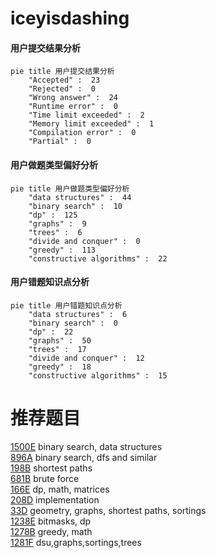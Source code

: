 # iceyisdashing

<!-- tabs:start -->



#### **用户提交结果分析**

```mermaid
pie title 用户提交结果分析
    "Accepted" :  23
    "Rejected" :  0
    "Wrong answer" :  24
    "Runtime error" :  0
    "Time limit exceeded" :  2
    "Memory limit exceeded" :  1
    "Compilation error" :  0
    "Partial" :  0
```

#### **用户做题类型偏好分析**

```mermaid
pie title 用户做题类型偏好分析
    "data structures" :  44
    "binary search" :  10
    "dp" :  125
    "graphs" :  9
    "trees" :  6
    "divide and conquer" :  0
    "greedy" :  113
    "constructive algorithms" :  22
```
#### **用户错题知识点分析**

```mermaid
pie title 用户错题知识点分析
    "data structures" :  6
    "binary search" :  0
    "dp" :  22
    "graphs" :  50
    "trees" :  17
    "divide and conquer" :  12
    "greedy" :  18
    "constructive algorithms" :  15
```



<!-- tabs:end -->
# 推荐题目
[1500E](https://codeforces.com/contest/1500/problem/E)		binary search,
                        data structures		  
[896A](https://codeforces.com/contest/896/problem/A)		binary search,
                        dfs and similar		  
[198B](https://codeforces.com/contest/198/problem/B)		shortest paths		  
[681B](https://codeforces.com/contest/681/problem/B)		brute force		  
[166E](https://codeforces.com/contest/166/problem/E)		dp,
                        math,
                        matrices		  
[208D](https://codeforces.com/contest/208/problem/D)		implementation		  
[33D](https://codeforces.com/contest/33/problem/D)		geometry,
                        graphs,
                        shortest paths,
                        sortings		  
[1238E](https://codeforces.com/contest/1238/problem/E)		bitmasks,
                        dp		  
[1278B](https://codeforces.com/contest/1278/problem/B)		greedy,
                        math		  
[1281F](https://codeforces.com/contest/1281/problem/F)		dsu,graphs,sortings,trees		  
